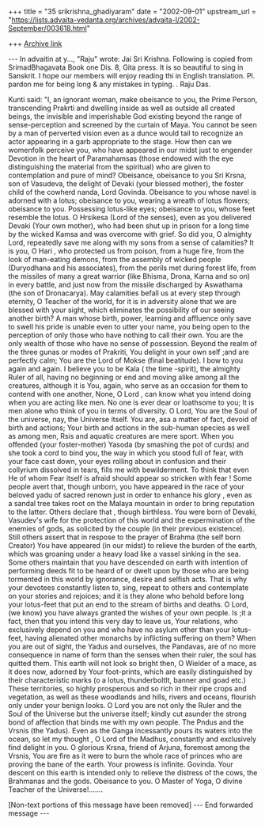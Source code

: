 +++
title = "35 srikrishna_ghadiyaram"
date = "2002-09-01"
upstream_url = "https://lists.advaita-vedanta.org/archives/advaita-l/2002-September/003618.html"

+++
[Archive link](https://lists.advaita-vedanta.org/archives/advaita-l/2002-September/003618.html)

--- In advaitin at y..., "Raju" <gopijana at y...> wrote:
Jai Sri Krishna.
 Following is copied from SrimadBhagavata Book one Dis. 8, Gita
press.
It is so beautiful to sing in Sanskrit. I hope our members will enjoy
reading thi in English translation. Pl. pardon me for being long & any
mistakes in typing. .
Raju Das.

Kunti said: "I, an ignorant woman, make obeisance to you, the Prime
Person, transcending Prakrti and dwelling inside as well as outside
all
created beings, the invisible and imperishable God existing beyond the
range of sense-perception and screened by the curtain of Maya.
You cannot be seen by a man of perverted vision even as a dunce would
tail to recognize an actor appearing in a garb appropriate to the
stage.
How then can we womenfolk perceive you, who have appeared in our midst
just to engender Devotion in the heart of  Paramahamsas (those endowed
with the eye distinguishing the material from the spiritual) who are
given to contemplation and pure of mind?
Obeisance, obeisance to you Sri Krsna, son of Vasudeva, the delight of
Devaki (your blessed mother), the foster child of the cowherd nanda,
Lord Govinda. Obeisance to you whose navel is adorned with a lotus;
obeisance to you, wearing a wreath of lotus flowers; obeisance to you.
Possessing lotus-like eyes; obeisance to you, whose feet resemble the
lotus.
 O Hrsikesa (Lord of the senses), even as you delivered Devaki (Your
own
mother), who had been shut up in prison for a long time by the wicked
Kamsa and was overcome with grief. So did you, O almighty Lord,
repeatedly save me along with my sons from a sense of calamities? It
is
you, O Hari , who protected us from poison, from a huge fire, from the
look of man-eating demons, from the assembly of wicked people
(Duryodhana and his associates), from the perils met during forest
life,
from the missiles of many a great warrior (like Bhisma, Drona, Karna
and
so on) in every battle, and just now from the missile discharged by
Aswathama (the son of Dronacarya).
May calamities befall us at every step through eternity, O Teacher of
the world, for it is in adversity alone that we are blessed with your
sight, which eliminates the possibility of our seeing another birth?
 A man whose birth, power, learning and affluence only save to swell
his
pride is unable even to utter your name, you being open to the
perception of only those who have nothing to call their own. You are
the
only wealth of those who have no sense of possession. Beyond the realm
of the three gunas or modes of Prakriti, You delight in your own self
;and are perfectly calm; You are the Lord of Mokse (final beatitude).
I
bow to you again and again.
I believe you to be Kala ( the time -spirit), the almighty Ruler of
all,
having no beginning or end and moving alike among all the creatures,
although it is You, again, who serve as an occasion for them to
contend
with one another, None, O Lord , can know what you intend doing when
you
are acting like men. No one is ever dear or loathsome to you; It is
men
alone who think of you in terms of diversity.
 O Lord, You are the Soul of the universe, nay, the Universe itself.
You
are, asa a matter of fact, devoid of birth and actions; Your birth and
actions in the sub-human species as well as among men, Rsis and
aquatic
creatures are mere sport. When you offended (your foster-mother)
Yasoda
(by smashing the pot of curds) and she took a cord to bind you, the
way
in which you stood full of fear, with your face cast down, your eyes
rolling about in confusion and their collyrium dissolved in tears,
fills
me with bewilderment.
To think that even He of whom Fear  itself is afraid should appear so
stricken with fear ! Some people avert that, though unborn, you have
appeared in the race of your beloved yadu of sacred renown just in
order
to enhance his glory , even as a sandal tree takes root on the Malaya
mountain in order to bring reputation to the latter. Others  declare
that , though birthless. You were born of Devaki, Vasudev's wife for
the
protection of this world and the expermination of the enemies of gods,
as solicited by the couple (in their previous existence). Still others
assert that in respose to the prayer of Brahma (the self born Creator)
You have appeared (in our midst) to relieve the burden of the earth,
which was groaning under a heavy load like a vassel sinking in the
sea.
Some others maintain that you have descended on earth with intention
of
performing deeds fit to be heard of or dwelt upon by those who are
being
tormented in this world by ignorance, desire and selfish acts.
 That is why your devotees constantly listen to, sing, repeat to
others
and contemplate on your stories and rejoices; and it is they alone who
behold before long your lotus-feet that put an end to the stream of
births and deaths. O Lord, (we know) you have always granted the
wishes
of your own people. Is ;it a fact, then that you intend this very day
to
leave us, Your relations, who exclusively depend on you and who have
no
asylum other than your lotus-feet, having alienated other monarchs by
inflicting suffering on them?  When you are out of sight, the Yadus
and
ourselves, the Pandavas, are of no more consequence in name of form
than
the senses when their ruler, the soul has quitted them.
 This earth will not look so bright then, O Wielder of a mace, as it
does now, adorned by Your foot-prints, which are easily distinguished
by
their characteristic marks (o a lotus, thunderboltlt, banner and goad
etc.) These territories, so highly prosperous and so rich in their
ripe
crops and vegetation, as well as these woodlands and hills, rivers and
oceans, flourish only under your benign looks. O Lord you are not only
the Ruler and the Soul of the Universe but the universe itself; kindly
cut asunder the strong bond of affection that binds me with my own
people. The Pndus and the Vrsnis (the Yadus).
 Even as the Ganga incessantly pours its waters into the ocean, so let
my thought , O Lord of the Madhus, constantly and exclusively find
delight in you.
 O glorious Krsna, friend of Arjuna, foremost among the Vrsnis, You
are
fire as it were to burn the whole race of princes who are proving the
bane of the earth. Your prowess is infinite. Govinda. Your descent on
this earth is intended only to relieve the distress of the cows, the
Brahmanas and the gods. Obeisance to you. O Master of Yoga, O divine
Teacher of the Universe!.......




[Non-text portions of this message have been removed]
--- End forwarded message ---

